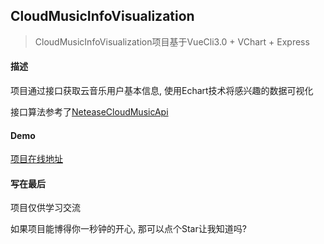 ## CloudMusicInfoVisualization

> CloudMusicInfoVisualization项目基于VueCli3.0 + VChart + Express

#### 描述

项目通过接口获取云音乐用户基本信息, 使用Echart技术将感兴趣的数据可视化

接口算法参考了[NeteaseCloudMusicApi](https://github.com/Binaryify/NeteaseCloudMusicApi)

#### Demo

[项目在线地址](http://interesting.ruofee.cn)

#### 写在最后

项目仅供学习交流

如果项目能博得你一秒钟的开心, 那可以点个Star让我知道吗?
